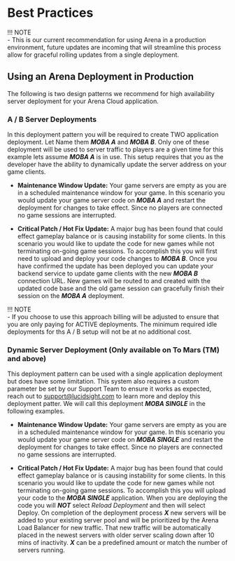 # Best Practices

!!! NOTE   
    - This is our current recommendation for using Arena in a production environment, future updates are incoming that will streamline this process allow for graceful rolling updates from a single deployment.

## Using an Arena Deployment in Production
The following is two design patterns we recommend for high availability server deployment for your Arena Cloud application.

### A / B Server Deployments
In this deployment pattern you will be required to create TWO application deployment. Let Name them ***MOBA A*** and ***MOBA B***. Only one of these deployment will be used to server traffic to players are a given time for this example lets assume ***MOBA A*** is in use. This setup requires that you as the developer have the ability to dynamically update the server address on your game clients.

- **Maintenance Window Update:** Your game servers are empty as you are in a scheduled maintenance window for your game. In this scenario you would update your game server code on ***MOBA A*** and restart the deployment for changes to take effect. Since no players are connected no game sessions are interrupted.  

- **Critical Patch / Hot Fix Update:** A major bug has been found that could effect gameplay balance or is causing instability for some clients. In this scenario you would like to update the code for new games while not terminating on-going game sessions. To accomplish this you will first need to upload and deploy your code changes to ***MOBA B***. Once you have confirmed the update has been deployed you can update your backend service to update game clients with the new ***MOBA B*** connection URL. New games will be routed to and created with the updated code base and the old game session can gracefully finish their session on the ***MOBA A*** deployment.

!!! NOTE   
    - If you choose to use this approach billing will be adjusted to ensure that you are only paying for ACTIVE deployments. The minimum required idle deployments for ths A / B setup will not be at no additional cost.


### Dynamic Server Deployment (Only available on To Mars (TM) and above)
This deployment pattern can be used with a single application deployment but does have some limitation. This system also requires a custom parameter be set by our Support Team to ensure it works as expected, reach out to [support@lucidsight.com](mailto:support@lucidsight.com) to learn more and deploy this deployment patter. We will call this deployment ***MOBA SINGLE*** in the following examples.

- **Maintenance Window Update:** Your game servers are empty as you are in a scheduled maintenance window for your game. In this scenario you would update your game server code on ***MOBA SINGLE*** and restart the deployment for changes to take effect. Since no players are connected no game sessions are interrupted.  

- **Critical Patch / Hot Fix Update:** A major bug has been found that could effect gameplay balance or is causing instability for some clients. In this scenario you would like to update the code for new games while not terminating on-going game sessions. To accomplish this you will upload your code to the ***MOBA SINGLE***  application. When you are deploying the code you will ***NOT*** select *Reload Deployment* and then will select Deploy. On completion of the deployment process ***X*** new servers will be added to your existing server pool and will be prioritized by the Arena Load Balancer for new traffic. That new traffic will be automatically placed in the newest servers with older server scaling down after 10 mins of inactivity. ***X*** can be a predefined amount or match the number of servers running.


